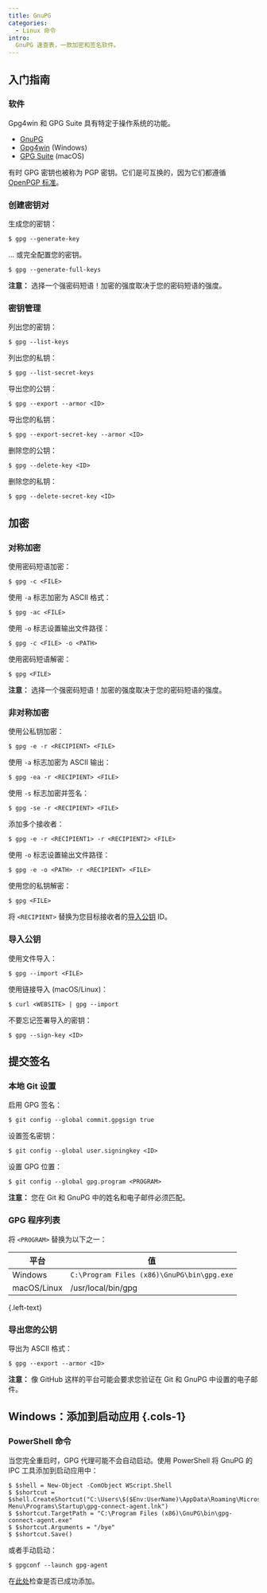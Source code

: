 ```yaml
---
title: GnuPG
categories:
  - Linux 命令
intro:
  GnuPG 速查表，一款加密和签名软件。
---
```

## 入门指南

### 软件

Gpg4win 和 GPG Suite 具有特定于操作系统的功能。

* [GnuPG](https://gnupg.org/)
* [Gpg4win](https://www.gpg4win.org/) (Windows)
* [GPG Suite](https://gpgtools.org/) (macOS)

有时 GPG 密钥也被称为 PGP 密钥。它们是可互换的，因为它们都遵循 [OpenPGP 标准](https://www.rfc-editor.org/rfc/rfc9580.html)。

### 创建密钥对

生成您的密钥：

```shell script
$ gpg --generate-key
```

... 或完全配置您的密钥。

```shell script
$ gpg --generate-full-keys
```

**注意：** 选择一个强密码短语！加密的强度取决于您的密码短语的强度。

### 密钥管理

列出您的密钥：

```shell script
$ gpg --list-keys
```

列出您的私钥：

```shell script
$ gpg --list-secret-keys
```

导出您的公钥：

```shell script
$ gpg --export --armor <ID>
```

导出您的私钥：

```shell script
$ gpg --export-secret-key --armor <ID>
```

删除您的公钥：

```shell script
$ gpg --delete-key <ID>
```

删除您的私钥：

```shell script
$ gpg --delete-secret-key <ID>
```

## 加密

### 对称加密

使用密码短语加密：

```shell script
$ gpg -c <FILE>
```

使用 `-a` 标志加密为 ASCII 格式：

```shell script
$ gpg -ac <FILE>
```

使用 `-o` 标志设置输出文件路径：

```shell script
$ gpg -c <FILE> -o <PATH>
```

使用密码短语解密：

```shell script
$ gpg <FILE>
```

**注意：** 选择一个强密码短语！加密的强度取决于您的密码短语的强度。

### 非对称加密

使用公私钥加密：

```shell script
$ gpg -e -r <RECIPIENT> <FILE>
```

使用 `-a` 标志加密为 ASCII 输出：

```shell script
$ gpg -ea -r <RECIPIENT> <FILE>
```

使用 `-s` 标志加密并签名：

```shell script
$ gpg -se -r <RECIPIENT> <FILE>
```

添加多个接收者：

```shell script
$ gpg -e -r <RECIPIENT1> -r <RECIPIENT2> <FILE>
```

使用 `-o` 标志设置输出文件路径：

```shell script
$ gpg -e -o <PATH> -r <RECIPIENT> <FILE>
```

使用您的私钥解密：

```shell script
$ gpg <FILE>
```

将 `<RECIPIENT>` 替换为您目标接收者的[导入公钥](#importing-a-public-key) ID。

### 导入公钥

使用文件导入：

```shell script
$ gpg --import <FILE>
```

使用链接导入 (macOS/Linux)：

```shell script
$ curl <WEBSITE> | gpg --import
```

不要忘记签署导入的密钥：

```shell script
$ gpg --sign-key <ID>
```

## 提交签名

### 本地 Git 设置

启用 GPG 签名：

```shell script
$ git config --global commit.gpgsign true
```

设置签名密钥：

```shell script
$ git config --global user.signingkey <ID>
```

设置 GPG 位置：

```shell script
$ git config --global gpg.program <PROGRAM>
```

**注意：** 您在 Git 和 GnuPG 中的姓名和电子邮件必须匹配。

### GPG 程序列表

将 `<PROGRAM>` 替换为以下之一：

| 平台        | 值                                         |
| ----------- | ------------------------------------------ |
| Windows     | `C:\Program Files (x86)\GnuPG\bin\gpg.exe` |
| macOS/Linux | /usr/local/bin/gpg                         |

{.left-text}

### 导出您的公钥

导出为 ASCII 格式：

```shell script
$ gpg --export --armor <ID>
```

**注意：** 像 GitHub 这样的平台可能会要求您验证在 Git 和 GnuPG 中设置的电子邮件。

## Windows：添加到启动应用 {.cols-1}

### PowerShell 命令

当您完全重启时，GPG 代理可能不会自动启动。使用 PowerShell 将 GnuPG 的 IPC 工具添加到启动应用中：

```shell script
$ $shell = New-Object -ComObject WScript.Shell
$ $shortcut = $shell.CreateShortcut("C:\Users\$($Env:UserName)\AppData\Roaming\Microsoft\Windows\Start Menu\Programs\Startup\gpg-connect-agent.lnk")
$ $shortcut.TargetPath = "C:\Program Files (x86)\GnuPG\bin\gpg-connect-agent.exe"
$ $shortcut.Arguments = "/bye"
$ $shortcut.Save()
```

或者手动启动：

```shell script
$ gpgconf --launch gpg-agent
```

在[此处](ms-settings:startupapps)检查是否已成功添加。
